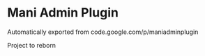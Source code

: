 # Mani Admin Plugin
Automatically exported from code.google.com/p/maniadminplugin

Project to reborn
